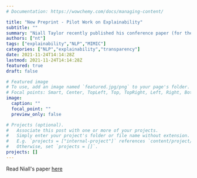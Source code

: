 ```yaml
---
# Documentation: https://wowchemy.com/docs/managing-content/

title: "New Preprint - Pilot Work on Explainability"
subtitle: ""
summary: "Niall Taylor recently published his conference paper (for the ML4H Conference) on pilot work using InfoCal for explainability and rationale production in NLP"
authors: ["nt"]
tags: ["explainability","NLP","MIMIC"]
categories: ["NLP","explainability","transparency"]
date: 2021-11-24T14:14:28Z
lastmod: 2021-11-24T14:14:28Z
featured: true
draft: false

# Featured image
# To use, add an image named `featured.jpg/png` to your page's folder.
# Focal points: Smart, Center, TopLeft, Top, TopRight, Left, Right, BottomLeft, Bottom, BottomRight.
image:
  caption: ""
  focal_point: ""
  preview_only: false

# Projects (optional).
#   Associate this post with one or more of your projects.
#   Simply enter your project's folder or file name without extension.
#   E.g. `projects = ["internal-project"]` references `content/project/deep-learning/index.md`.
#   Otherwise, set `projects = []`.
projects: []
---
```


Read Niall's paper [here](../../publication/taylor2021) 